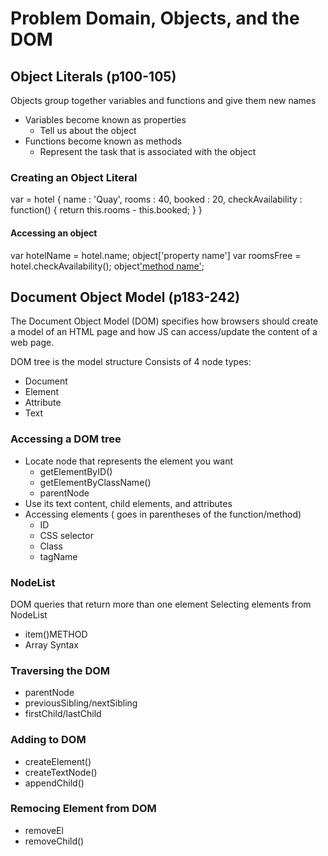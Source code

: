 # Problem Domain, Objects, and the DOM
## Object Literals (p100-105)
Objects group together variables and functions and give them new names
* Variables become known as properties
  * Tell us about the object
* Functions become known as methods
  * Represent the task that is associated with the object

### Creating an Object Literal
var = hotel {
  name : 'Quay',
  rooms : 40,
  booked : 20,
  checkAvailability : function() {
    return this.rooms - this.booked;
  }
}
#### Accessing an object
var hotelName = hotel.name; object['property name']
var roomsFree = hotel.checkAvailability(); object['method name']();

## Document Object Model (p183-242)
The Document Object Model (DOM) specifies how browsers should create a model of an HTML page and how JS can access/update the content of a web page.

DOM tree is the model structure
Consists of 4 node types:
* Document
* Element
* Attribute
* Text

### Accessing a DOM tree
* Locate node that represents the element you want
  * getElementByID()
  * getElementByClassName()
  * parentNode
* Use its text content, child elements, and attributes
* Accessing elements ( goes in parentheses of the function/method)
  * ID
  * CSS selector
  * Class
  * tagName

### NodeList
DOM queries that return more than one element
Selecting elements from NodeList
* item()METHOD
* Array Syntax

### Traversing the DOM
* parentNode
* previousSibling/nextSibling
* firstChild/lastChild

### Adding to DOM
* createElement()
* createTextNode()
* appendChild()

### Remocing Element from DOM 
* removeEl
* removeChild()

